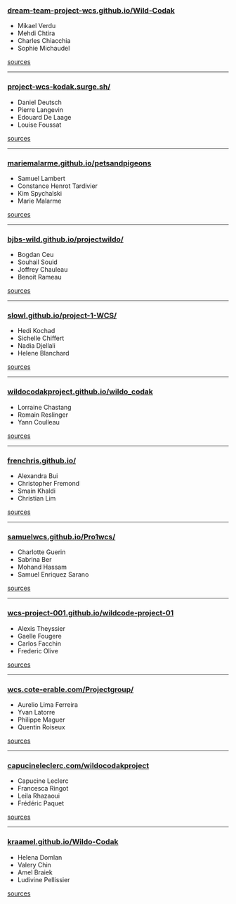 ### [dream-team-project-wcs.github.io/Wild-Codak](https://dream-team-project-wcs.github.io/Wild-Codak)
  - Mikael Verdu
  - Mehdi Chtira
  - Charles Chiacchia
  - Sophie Michaudel

[sources](https://github.com/Dream-Team-Project-WCS/Wild-Codak)

---

### [project-wcs-kodak.surge.sh/](http://project-wcs-kodak.surge.sh/)
  - Daniel Deutsch
  - Pierre Langevin
  - Edouard De Laage
  - Louise Foussat

[sources](https://github.com/TheRealKodakProject/FirstProjectWCS)

---

### [mariemalarme.github.io/petsandpigeons](https://mariemalarme.github.io/petsandpigeons)
  - Samuel Lambert
  - Constance Henrot Tardivier
  - Kim Spychalski
  - Marie Malarme

[sources](https://github.com/MarieMalarme/petsandpigeons)

---

### [bjbs-wild.github.io/projectwildo/](https://bjbs-wild.github.io/projectwildo/)
  - Bogdan Ceu
  - Souhail Souid
  - Joffrey Chauleau
  - Benoit Rameau 

[sources](https://github.com/Bjbs-wild/projectwildo)

---

### [slowl.github.io/project-1-WCS/](https://slowl.github.io/project-1-WCS/)
  - Hedi Kochad
  - Sichelle Chiffert
  - Nadia Djellali
  - Helene Blanchard 

[sources](https://github.com/Slowl/project-1-WCS)

---

### [wildocodakproject.github.io/wildo_codak](https://wildocodakproject.github.io/wildo_codak)
  - Lorraine Chastang
  - Romain Reslinger
  - Yann Coulleau 

[sources](https://github.com/Wildocodakproject/wildo_codak)

---

### [frenchris.github.io/](https://frenchris.github.io/)
  - Alexandra Bui
  - Christopher Fremond
  - Smain Khaldi
  - Christian Lim

[sources](https://github.com/Frenchris/TheFav4)

---

### [samuelwcs.github.io/Pro1wcs/](https://samuelwcs.github.io/Pro1wcs/)
  - Charlotte Guerin
  - Sabrina Ber
  - Mohand Hassam
  - Samuel Enriquez Sarano 

[sources](https://github.com/SamuelWCS/Pro1wcs)

---

### [wcs-project-001.github.io/wildcode-project-01](https://wcs-project-001.github.io/wildcode-project-01)
  - Alexis Theyssier
  - Gaelle Fougere
  - Carlos Facchin
  - Frederic Olive 

[sources](https://github.com/wcsproject1/project-)

---

### [wcs.cote-erable.com/Projectgroup/](http://wcs.cote-erable.com/Projectgroup/)
  - Aurelio Lima Ferreira
  - Yvan Latorre
  - Philippe Maguer
  - Quentin Roiseux

[sources]()

---

### [capucineleclerc.com/wildocodakproject](http://www.capucineleclerc.com/wildocodakproject)
  - Capucine Leclerc
  - Francesca Ringot
  - Leila Rhazaoui
  - Frédéric Paquet

[sources](https://github.com/capucinel/wildocodak)

---

### [kraamel.github.io/Wildo-Codak](https://kraamel.github.io/Wildo-Codak)
  - Helena Domlan
  - Valery Chin
  - Amel Braiek
  - Ludivine Pellissier

[sources](https://github.com/Kraamel/Wildo-Codak)

